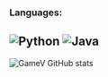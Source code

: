 ### Languages:
![Python](https://img.shields.io/badge/-Python-090909?style=for-the-badge&logo=Python&logoColor=47C5FB)
![Java](https://img.shields.io/badge/-Java-090909?style=for-the-badge&logo=Java&logoColor=F88C00)
---
![GameV GitHub stats](https://github-readme-stats.vercel.app/api?username=GameV1&show_icons=true&theme=dark)


